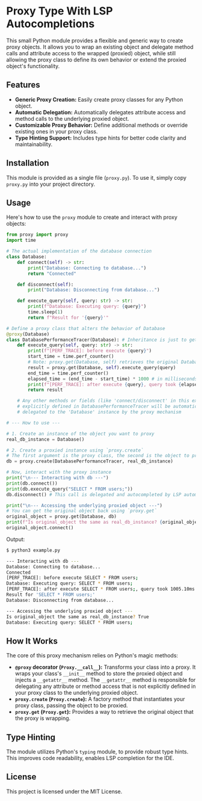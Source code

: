 # Proxy Type With LSP Autocompletions

This small Python module provides a flexible and generic way to create proxy objects. It allows you to wrap an existing object and delegate method calls and attribute access to the wrapped (proxied) object, while still allowing the proxy class to define its own behavior or extend the proxied object's functionality.

## Features

*   **Generic Proxy Creation:** Easily create proxy classes for any Python object.
*   **Automatic Delegation:** Automatically delegates attribute access and method calls to the underlying proxied object.
*   **Customizable Proxy Behavior:** Define additional methods or override existing ones in your proxy class.
*   **Type Hinting Support:** Includes type hints for better code clarity and maintainability.

## Installation

This module is provided as a single file (`proxy.py`). To use it, simply copy `proxy.py` into your project directory.

## Usage

Here's how to use the `proxy` module to create and interact with proxy objects:

```python
from proxy import proxy
import time

# The actual implementation of the database connection
class Database:
    def connect(self) -> str:
        print("Database: Connecting to database...")
        return "Connected"

    def disconnect(self):
        print("Database: Disconnecting from database...")

    def execute_query(self, query: str) -> str:
        print(f"Database: Executing query: {query}")
        time.sleep(1)
        return f"Result for '{query}'"

# Define a proxy class that alters the behavior of Database
@proxy(Database)
class DatabasePerformanceTracer(Database): # Inheritance is just to get completions, and removed by the proxy.
    def execute_query(self, query: str) -> str:
        print(f"[PERF_TRACE]: before execute {query}")
        start_time = time.perf_counter()
        # Note: proxy.get(Database, self) retrieves the original Database instance
        result = proxy.get(Database, self).execute_query(query)
        end_time = time.perf_counter()
        elapsed_time = (end_time - start_time) * 1000 # in milliseconds
        print(f"[PERF_TRACE]: after execute {query}, query took {elapsed_time:.2f}ms")
        return result

    # Any other methods or fields (like 'connect/disconnect' in this example) that are not
    # explicitly defined in DatabasePerformanceTracer will be automatically
    # delegated to the 'Database' instance by the proxy mechanism

# --- How to use ---

# 1. Create an instance of the object you want to proxy
real_db_instance = Database()

# 2. Create a proxied instance using `proxy.create`
# The first argument is the proxy class, the second is the object to proxy.
db = proxy.create(DatabasePerformanceTracer, real_db_instance)

# Now, interact with the proxy instance
print("\n--- Interacting with db ---")
print(db.connect())
print(db.execute_query("SELECT * FROM users;"))
db.disconnect() # This call is delegated and autocompleted by LSP automatically

print("\n--- Accessing the underlying proxied object ---")
# You can get the original object back using `proxy.get`
original_object = proxy.get(Database, db)
print(f"Is original_object the same as real_db_instance? {original_object is real_db_instance}")
original_object.connect()
```

Output:
```sh
$ python3 example.py                                                                                                                                                                                               ─╯

--- Interacting with db ---
Database: Connecting to database...
Connected
[PERF_TRACE]: before execute SELECT * FROM users;
Database: Executing query: SELECT * FROM users;
[PERF_TRACE]: after execute SELECT * FROM users;, query took 1005.10ms
Result for 'SELECT * FROM users;'
Database: Disconnecting from database...

--- Accessing the underlying proxied object ---
Is original_object the same as real_db_instance? True
Database: Executing query: SELECT * FROM users;
```

## How It Works

The core of this proxy mechanism relies on Python's magic methods:

*   **`@proxy` decorator (`Proxy.__call__`):** Transforms your class into a proxy. It wraps your class's `__init__` method to store the proxied object and injects a `__getattr__` method. The `__getattr__` method is responsible for delegating any attribute or method access that is not explicitly defined in your proxy class to the underlying proxied object.
*   **`proxy.create` (`Proxy.create`):** A factory method that instantiates your proxy class, passing the object to be proxied.
*   **`proxy.get` (`Proxy.get`):** Provides a way to retrieve the original object that the proxy is wrapping.

## Type Hinting

The module utilizes Python's `typing` module, to provide robust type hints. This improves code readability, enables LSP completion for the IDE.

## License

This project is licensed under the MIT License.
